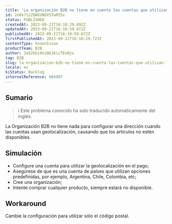 ```yaml
---
title: 'La organización B2B no tiene en cuenta las cuentas que utilizan la geolocalización al registrar la dirección'
id: 2o6k71zZQWGVNDVSTwMZSx
status: PUBLISHED
createdAt: 2023-09-21T16:10:29.092Z
updatedAt: 2023-09-21T16:10:59.672Z
publishedAt: 2023-09-21T16:10:59.672Z
firstPublishedAt: 2023-09-21T16:10:29.723Z
contentType: knownIssue
productTeam: B2B
author: 2mXZkbi0oi061KicTExNjo
tag: B2B
slug: la-organizacion-b2b-no-tiene-en-cuenta-las-cuentas-que-utilizan-la-geolocalizacion-al-registrar-la-direccion
locale: es
kiStatus: Backlog
internalReference: 904907
---
```


## Sumario

>ℹ️ Este problema conocido ha sido traducido automáticamente del inglés.


La Organización B2B no tiene nada para configurar una dirección cuando las cuentas usan geolocalización, causando que los artículos no estén disponibles.


##

## Simulación



- Configure una cuenta para utilizar la geolocalización en el pago;
- Asegúrese de que es una cuenta de países que utilizan opciones predefinidas, por ejemplo, Argentina, Chile, Colombia, etc;
- Cree una organización;
- Intente comprar cualquier producto, siempre estará no disponible.



## Workaround


Cambie la configuración para utilizar sólo el código postal.




